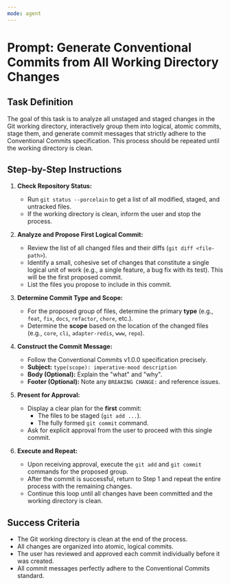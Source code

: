 ```yaml
---
mode: agent
---
```

# Prompt: Generate Conventional Commits from All Working Directory Changes

## Task Definition
The goal of this task is to analyze all unstaged and staged changes in the Git working directory, interactively group them into logical, atomic commits, stage them, and generate commit messages that strictly adhere to the Conventional Commits specification. This process should be repeated until the working directory is clean.

## Step-by-Step Instructions

1.  **Check Repository Status:**
    *   Run `git status --porcelain` to get a list of all modified, staged, and untracked files.
    *   If the working directory is clean, inform the user and stop the process.

2.  **Analyze and Propose First Logical Commit:**
    *   Review the list of all changed files and their diffs (`git diff <file-path>`).
    *   Identify a small, cohesive set of changes that constitute a single logical unit of work (e.g., a single feature, a bug fix with its test). This will be the first proposed commit.
    *   List the files you propose to include in this commit.

3.  **Determine Commit Type and Scope:**
    *   For the proposed group of files, determine the primary **type** (e.g., `feat`, `fix`, `docs`, `refactor`, `chore`, etc.).
    *   Determine the **scope** based on the location of the changed files (e.g., `core`, `cli`, `adapter-redis`, `www`, `repo`).

4.  **Construct the Commit Message:**
    *   Follow the Conventional Commits v1.0.0 specification precisely.
    *   **Subject:** `type(scope): imperative-mood description`
    *   **Body (Optional):** Explain the "what" and "why".
    *   **Footer (Optional):** Note any `BREAKING CHANGE:` and reference issues.

5.  **Present for Approval:**
    *   Display a clear plan for the **first** commit:
        *   The files to be staged (`git add ...`).
        *   The fully formed `git commit` command.
    *   Ask for explicit approval from the user to proceed with this single commit.

6.  **Execute and Repeat:**
    *   Upon receiving approval, execute the `git add` and `git commit` commands for the proposed group.
    *   After the commit is successful, return to Step 1 and repeat the entire process with the remaining changes.
    *   Continue this loop until all changes have been committed and the working directory is clean.

## Success Criteria
-   The Git working directory is clean at the end of the process.
-   All changes are organized into atomic, logical commits.
-   The user has reviewed and approved each commit individually before it was created.
-   All commit messages perfectly adhere to the Conventional Commits standard.
